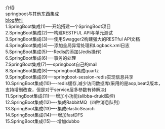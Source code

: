 介绍:<br/>
springboot与其他东西集成<br/>
<a href="http://kyrene.me">blog地址</a><br/>
1.SpringBoot集成(1)—-开始搭建一个SpringBoot项目<br/>
2.SpringBoot集成(2)—-构建RESTFUL API与单元测试<br/>
3.SpringBoot集成(3)—-使用Swagger2构建强大的RESTful API文档<br/>
4.SpringBoot集成(4)—-添加全局异常处理和Logback.xml日志<br/>
5.SpringBoot集成(5)—-Redis的添加(Jedis操作)<br/>
6.SpringBoot集成(6)—-事务的处理<br/>
7.SpringBoot集成(7)—-springboot自己的mail<br/>
8.SpringBoot集成(8)—-springboot集成quartz<br/>
9.SpringBoot集成(9)—-springboot-session-redis实现信息共享<br/>
10.SpringBoot集成(10)—-redis缓存,减少访问数据库(采用的是aop,beat2版本，支持增删改查，但是对于service层多参数有待解决)<br/>
11.SpringBoot集成(11)—-增加小功能(alibba-druid监控)<br/>
12.SpringBoot集成(12)—-集成RabbitMQ（四种消息队列）<br/>
13.SpringBoot集成(13)—-集成elasticSearch<br/>
14.SpringBoot集成(14)—-增加fastDFS<br/>
15.SpringBoot集成(15)—-增加dubbo<br/>